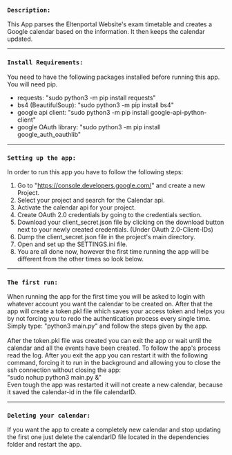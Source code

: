 ### **`Description:`**
This App parses the Eltenportal Website's exam timetable and creates a Google calendar
based on the information. It then keeps the calendar updated.

****
### **`Install Requirements:`**
You need to have the following packages installed before running this app.
You will need pip.
* requests: "sudo python3 -m pip install requests"
* bs4 (BeautifulSoup): "sudo python3 -m pip install bs4"
* google api client: "sudo python3 -m pip install google-api-python-client"
* google OAuth library: "sudo python3 -m pip install google_auth_oauthlib"

****
### **`Setting up the app:`**
In order to run this app you have to follow the following steps:
1. Go to "https://console.developers.google.com/" and create a new Project.
2. Select your project and search for the Calendar api.
3. Activate the calendar api for your project.
4. Create OAuth 2.0 credentials by going to the credentials section.
5. Download your client_secret.json file by clicking on the download button
   next to your newly created credentials. (Under OAuth 2.0-Client-IDs)
6. Dump the client_secret.json file in the project's main directory.
7. Open and set up the SETTINGS.ini file.
8. You are all done now, however the first time running the app will be different
   from the other times so look below.
  
****
### **`The first run:`**
When running the app for the first time you will be asked to login with
whatever account you want the calendar to be created on. After that the app
will create a token.pkl file which saves your access token and helps you by not
forcing you to redo the authentication process every single time.
<br> 
Simply type: "python3 main.py" and follow the steps given by the app.
<br>
<br>
After the token.pkl file was created you can exit the app or wait until the
calendar and all the events have been created. To follow the app's process read the log.
After you exit the app you can restart it with the following command, forcing it to run
in the background and allowing you to close the ssh connection without closing the app:
<br>
"sudo nohup python3 main.py &"
<br>
Even tough the app was restarted it will not create a new calendar, because it
saved the calendar-id in the file calendarID.

****
### **`Deleting your calendar:`**
If you want the app to create a completely new calendar and stop updating the
first one just delete the calendarID file located in the dependencies folder and restart the app. 

